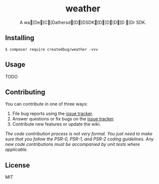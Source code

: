 <h1 align="center"> weather </h1>

<p align="center"> A wa[De[C[Dathersd[D[DSDK[D[D[D[D [Dr SDK.</p>


## Installing

```shell
$ composer require createdbug/weather -vvv
```

## Usage

TODO

## Contributing

You can contribute in one of three ways:

1. File bug reports using the [issue tracker](https://github.com/createdbug/weather/issues).
2. Answer questions or fix bugs on the [issue tracker](https://github.com/createdbug/weather/issues).
3. Contribute new features or update the wiki.

_The code contribution process is not very formal. You just need to make sure that you follow the PSR-0, PSR-1, and PSR-2 coding guidelines. Any new code contributions must be accompanied by unit tests where applicable._

## License

MIT